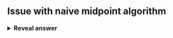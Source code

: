 ## Issue with naive midpoint algorithm
<details>
<summary><b>Reveal answer</b></summary>
Floating point operations and round() are computationally expensive<br><br><img src="../../../../../media/paste-7e015ab3b9aeb61f158533865b435dd6dd735992.jpg">
</details>
